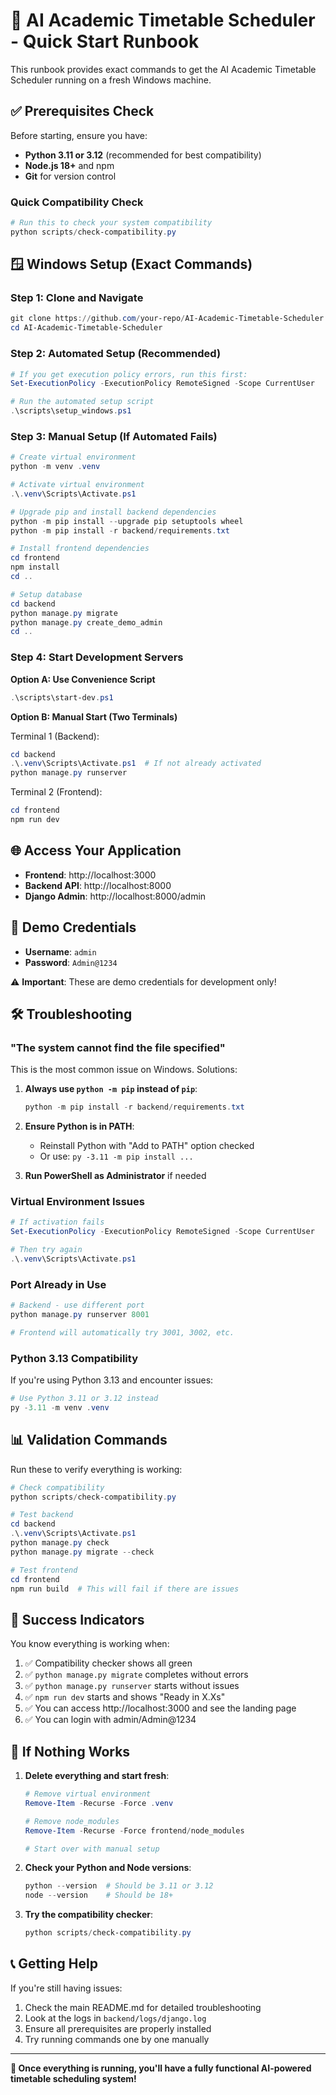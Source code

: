 # 🚀 AI Academic Timetable Scheduler - Quick Start Runbook

This runbook provides exact commands to get the AI Academic Timetable Scheduler running on a fresh Windows machine.

## ✅ Prerequisites Check

Before starting, ensure you have:
- **Python 3.11 or 3.12** (recommended for best compatibility)
- **Node.js 18+** and npm
- **Git** for version control

### Quick Compatibility Check

```powershell
# Run this to check your system compatibility
python scripts/check-compatibility.py
```

## 🪟 Windows Setup (Exact Commands)

### Step 1: Clone and Navigate

```powershell
git clone https://github.com/your-repo/AI-Academic-Timetable-Scheduler.git
cd AI-Academic-Timetable-Scheduler
```

### Step 2: Automated Setup (Recommended)

```powershell
# If you get execution policy errors, run this first:
Set-ExecutionPolicy -ExecutionPolicy RemoteSigned -Scope CurrentUser

# Run the automated setup script
.\scripts\setup_windows.ps1
```

### Step 3: Manual Setup (If Automated Fails)

```powershell
# Create virtual environment
python -m venv .venv

# Activate virtual environment
.\.venv\Scripts\Activate.ps1

# Upgrade pip and install backend dependencies
python -m pip install --upgrade pip setuptools wheel
python -m pip install -r backend/requirements.txt

# Install frontend dependencies
cd frontend
npm install
cd ..

# Setup database
cd backend
python manage.py migrate
python manage.py create_demo_admin
cd ..
```

### Step 4: Start Development Servers

**Option A: Use Convenience Script**
```powershell
.\scripts\start-dev.ps1
```

**Option B: Manual Start (Two Terminals)**

Terminal 1 (Backend):
```powershell
cd backend
.\.venv\Scripts\Activate.ps1  # If not already activated
python manage.py runserver
```

Terminal 2 (Frontend):
```powershell
cd frontend
npm run dev
```

## 🌐 Access Your Application

- **Frontend**: http://localhost:3000
- **Backend API**: http://localhost:8000
- **Django Admin**: http://localhost:8000/admin

## 🔑 Demo Credentials

- **Username**: `admin`
- **Password**: `Admin@1234`

⚠️ **Important**: These are demo credentials for development only!

## 🛠️ Troubleshooting

### "The system cannot find the file specified"

This is the most common issue on Windows. Solutions:

1. **Always use `python -m pip` instead of `pip`**:
   ```powershell
   python -m pip install -r backend/requirements.txt
   ```

2. **Ensure Python is in PATH**:
   - Reinstall Python with "Add to PATH" option checked
   - Or use: `py -3.11 -m pip install ...`

3. **Run PowerShell as Administrator** if needed

### Virtual Environment Issues

```powershell
# If activation fails
Set-ExecutionPolicy -ExecutionPolicy RemoteSigned -Scope CurrentUser

# Then try again
.\.venv\Scripts\Activate.ps1
```

### Port Already in Use

```powershell
# Backend - use different port
python manage.py runserver 8001

# Frontend will automatically try 3001, 3002, etc.
```

### Python 3.13 Compatibility

If you're using Python 3.13 and encounter issues:

```powershell
# Use Python 3.11 or 3.12 instead
py -3.11 -m venv .venv
```

## 📊 Validation Commands

Run these to verify everything is working:

```powershell
# Check compatibility
python scripts/check-compatibility.py

# Test backend
cd backend
.\.venv\Scripts\Activate.ps1
python manage.py check
python manage.py migrate --check

# Test frontend
cd frontend
npm run build  # This will fail if there are issues
```

## 🎯 Success Indicators

You know everything is working when:

1. ✅ Compatibility checker shows all green
2. ✅ `python manage.py migrate` completes without errors
3. ✅ `python manage.py runserver` starts without issues
4. ✅ `npm run dev` starts and shows "Ready in X.Xs"
5. ✅ You can access http://localhost:3000 and see the landing page
6. ✅ You can login with admin/Admin@1234

## 🚨 If Nothing Works

1. **Delete everything and start fresh**:
   ```powershell
   # Remove virtual environment
   Remove-Item -Recurse -Force .venv
   
   # Remove node_modules
   Remove-Item -Recurse -Force frontend/node_modules
   
   # Start over with manual setup
   ```

2. **Check your Python and Node versions**:
   ```powershell
   python --version  # Should be 3.11 or 3.12
   node --version    # Should be 18+
   ```

3. **Try the compatibility checker**:
   ```powershell
   python scripts/check-compatibility.py
   ```

## 📞 Getting Help

If you're still having issues:

1. Check the main README.md for detailed troubleshooting
2. Look at the logs in `backend/logs/django.log`
3. Ensure all prerequisites are properly installed
4. Try running commands one by one manually

---

**🎉 Once everything is running, you'll have a fully functional AI-powered timetable scheduling system!**
